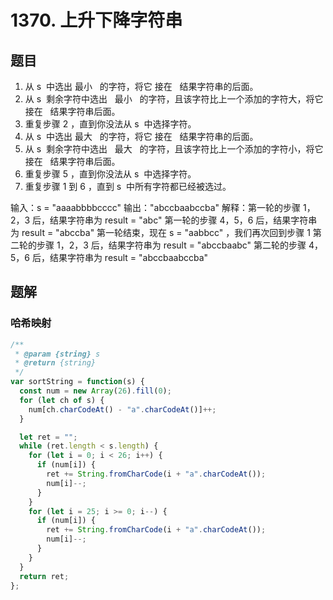 # 1370. 上升下降字符串

## 题目

1. 从 s  中选出 最小   的字符，将它 接在   结果字符串的后面。
2. 从 s  剩余字符中选出   最小   的字符，且该字符比上一个添加的字符大，将它 接在   结果字符串后面。
3. 重复步骤 2 ，直到你没法从 s  中选择字符。
4. 从 s  中选出 最大   的字符，将它 接在   结果字符串的后面。
5. 从 s  剩余字符中选出   最大   的字符，且该字符比上一个添加的字符小，将它 接在   结果字符串后面。
6. 重复步骤 5 ，直到你没法从 s  中选择字符。
7. 重复步骤 1 到 6 ，直到 s  中所有字符都已经被选过。

输入：s = "aaaabbbbcccc"
输出："abccbaabccba"
解释：第一轮的步骤 1，2，3 后，结果字符串为 result = "abc"
第一轮的步骤 4，5，6 后，结果字符串为 result = "abccba"
第一轮结束，现在 s = "aabbcc" ，我们再次回到步骤 1
第二轮的步骤 1，2，3 后，结果字符串为 result = "abccbaabc"
第二轮的步骤 4，5，6 后，结果字符串为 result = "abccbaabccba"

## 题解

### 哈希映射

```js
/**
 * @param {string} s
 * @return {string}
 */
var sortString = function(s) {
  const num = new Array(26).fill(0);
  for (let ch of s) {
    num[ch.charCodeAt() - "a".charCodeAt()]++;
  }

  let ret = "";
  while (ret.length < s.length) {
    for (let i = 0; i < 26; i++) {
      if (num[i]) {
        ret += String.fromCharCode(i + "a".charCodeAt());
        num[i]--;
      }
    }
    for (let i = 25; i >= 0; i--) {
      if (num[i]) {
        ret += String.fromCharCode(i + "a".charCodeAt());
        num[i]--;
      }
    }
  }
  return ret;
};
```
